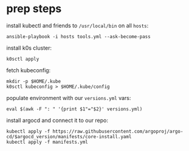 # prep steps

install kubectl and friends to `/usr/local/bin` on all `hosts`:

    ansible-playbook -i hosts tools.yml --ask-become-pass

install k0s cluster:

    k0sctl apply

fetch kubeconfig:

    mkdir -p $HOME/.kube
    k0sctl kubeconfig > $HOME/.kube/config

populate environment with our `versions.yml` vars:

    eval $(awk -F ": " '{print $1"="$2}' versions.yml)

install argocd and connect it to our repo:

    kubectl apply -f https://raw.githubusercontent.com/argoproj/argo-cd/$argocd_version/manifests/core-install.yaml
    kubectl apply -f manifests.yml

